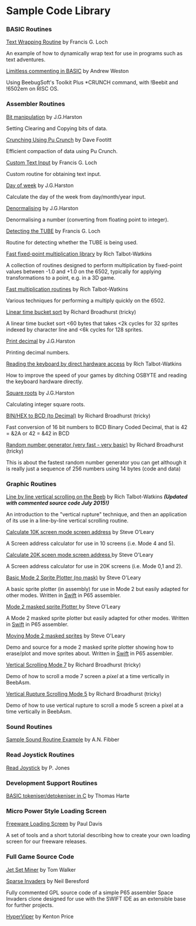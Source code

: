 # Sample Code Library

### BASIC Routines

[Text Wrapping Routine](Text_wrapping "wikilink") by Francis G. Loch

An example of how to dynamically wrap text for use in programs such as text adventures.

[Limitless commenting in BASIC](Limitless_commenting_in_BASIC "wikilink") by Andrew Weston

Using BeebugSoft's Toolkit Plus \*CRUNCH command, with !Beebit and !6502em on RISC OS.

### Assembler Routines

[Bit manipulation](Bit_manipulation "wikilink") by J.G.Harston

Setting Clearing and Copying bits of data.

[Crunching Using Pu Crunch](Crunching_Using_Pu_Crunch "wikilink") by Dave Footitt

Efficient compaction of data using Pu Crunch.

[Custom Text Input](Custom_text_input "wikilink") by Francis G. Loch

Custom routine for obtaining text input.

[Day of week](Day_of_week "wikilink") by J.G.Harston

Calculate the day of the week from day/month/year input.

[Denormalising](Denormalising "wikilink") by J.G.Harston

Denormalising a number (converting from floating point to integer).

[Detecting the TUBE](Detecting_the_TUBE "wikilink") by Francis G. Loch

Routine for detecting whether the TUBE is being used.

[Fast fixed-point multiplication library](Fast_fixed-point_multiplication_library "wikilink") by Rich Talbot-Watkins

A collection of routines designed to perform multiplication by fixed-point values between -1.0 and +1.0 on the 6502, typically for applying transformations to a point, e.g. in a 3D game.

[Fast multiplication routines](Fast_multiplication_routines "wikilink") by Rich Talbot-Watkins

Various techniques for performing a multiply quickly on the 6502.

[Linear time bucket sort](Linear_time_bucket_sort "wikilink") by Richard Broadhurst (tricky)

A linear time bucket sort &lt;60 bytes that takes &lt;2k cycles for 32 sprites indexed by character line and &lt;6k cycles for 128 sprites.

[Print decimal](Print_decimal "wikilink") by J.G.Harston

Printing decimal numbers.

[Reading the keyboard by direct hardware access](Reading_the_keyboard_by_direct_hardware_access "wikilink") by Rich Talbot-Watkins

How to improve the speed of your games by ditching OSBYTE and reading the keyboard hardware directly.

[Square roots](Square_roots "wikilink") by J.G.Harston

Calculating integer square roots.

[BIN/HEX to BCD (to Decimal)](<BIN/HEX_to_BCD_(to_Decimal)> "wikilink") by Richard Broadhurst (tricky)

Fast conversion of 16 bit numbers to BCD Binary Coded Decimal, that is 42 = &2A or 42 = &42 in BCD

[Random number generator (very fast - very basic)](<Random_number_generator_(very_fast_-_very_basic)> "wikilink") by Richard Broadhurst (tricky)

This is about the fastest random number generator you can get although it is really just a sequence of 256 numbers using 14 bytes (code and data)

### Graphic Routines

[Line by line vertical scrolling on the Beeb](How_to_do_the_smooth_vertical_scrolling "wikilink") by Rich Talbot-Watkins **_(Updated with commented source code July 2015!)_**

An introduction to the "vertical rupture" technique, and then an application of its use in a line-by-line vertical scrolling routine.

[Calculate 10K screen mode screen address](Calculate_Screen_Address10KMode "wikilink") by Steve O'Leary

A Screen address calculator for use in 10 screens (i.e. Mode 4 and 5).

[Calculate 20K sceen mode screen address ](Calculate_Screen_Address "wikilink") by Steve O'Leary

A Screen address calculator for use in 20K screens (i.e. Mode 0,1 and 2).

[Basic Mode 2 Sprite Plotter (no mask)](Basic_Sprite_plotter "wikilink") by Steve O'Leary

A basic sprite plotter (in assembly) for use in Mode 2 but easily adapted for other modes. Written in [Swift](SWIFT "wikilink") in P65 assembler.

[Mode 2 masked sprite Plotter ](Mode2_MaskedSprite_Plotter "wikilink") by Steve O'Leary

A Mode 2 masked sprite plotter but easily adapted for other modes. Written in [Swift](SWIFT "wikilink") in P65 assembler.

[Moving Mode 2 masked sprites](MovingSpritesMode2 "wikilink") by Steve O'Leary

Demo and source for a mode 2 masked sprite plotter showing how to erase/plot and move sprites about. Written in [Swift](SWIFT "wikilink") in P65 assembler.

[Vertical Scrolling Mode 7](VerticalScrollingMode7 "wikilink") by Richard Broadhurst (tricky)

Demo of how to scroll a mode 7 screen a <i>pixel</i> at a time vertically in BeebAsm.

[Vertical Rupture Scrolling Mode 5](VerticalRuptureScrollingMode5 "wikilink") by Richard Broadhurst (tricky)

Demo of how to use vertical rupture to scroll a mode 5 screen a pixel at a time vertically in BeebAsm.

### Sound Routines

[Sample Sound Routine Example](Sample_Sound_Routine_Example "wikilink") by A.N. Fibber

### Read Joystick Routines

[Read Joystick](Read_Joystick "wikilink") by P. Jones

### Development Support Routines

[BASIC tokeniser/detokeniser in C](BASIC_tokeniser/detokeniser_in_C "wikilink") by Thomas Harte

### Micro Power Style Loading Screen

[Freeware Loading Screen](Freeware_Loading_Screen "wikilink") by Paul Davis

A set of tools and a short tutorial describing how to create your own loading screen for our freeware releases.

### Full Game Source Code

[Jet Set Miner](Jet_Set_Miner "wikilink") by Tom Walker

[Sparse Invaders](Sparse_Invaders "wikilink") by Neil Beresford

Fully commented GPL source code of a simple P65 assembler Space Invaders clone designed for use with the SWIFT IDE as an extensible base for further projects.

[HyperViper](HyperViper "wikilink") by Kenton Price
